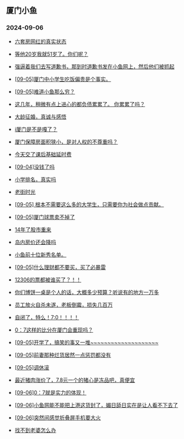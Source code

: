 ## 厦门小鱼 
### 2024-09-06

+ [六套房网红的真实状态](http://bbs.xmfish.com/read-htm-tid-18240051.html)

+ [等他20岁我就51岁了。你们呢？](http://bbs.xmfish.com/read-htm-tid-18240064.html)

+ [强逼着我们去写道歉书，那到时道歉书发在小鱼网上，然后他们被抓起](http://bbs.xmfish.com/read-htm-tid-18240139.html)

+ [[09-05]厦门中小学生吃饭偏贵是个事实。](http://bbs.xmfish.com/read-htm-tid-18240129.html)

+ [[09-05]难道小鱼那么穷？](http://bbs.xmfish.com/read-htm-tid-18240106.html)

+ [这几年，稍微有点上进心的都负债累累了。 你累累了吗？](http://bbs.xmfish.com/read-htm-tid-18240101.html)

+ [大龄征婚，真诚与感悟](http://bbs.xmfish.com/read-htm-tid-18240024.html)

+ [i厦门是不是嘎了？](http://bbs.xmfish.com/read-htm-tid-18240117.html)

+ [厦门保障房面积狭小，是对人权的不尊重吗？](http://bbs.xmfish.com/read-htm-tid-18240136.html)

+ [今天交了课后基础延时费](http://bbs.xmfish.com/read-htm-tid-18240248.html)

+ [[09-04]没钱了吗](http://bbs.xmfish.com/read-htm-tid-18240053.html)

+ [小学排名，真实吗](http://bbs.xmfish.com/read-htm-tid-18240274.html)

+ [老街时光](http://bbs.xmfish.com/read-htm-tid-18240171.html)

+ [[09-05] 根本不需要这么多的大学生，只需要你为社会做点贡献。](http://bbs.xmfish.com/read-htm-tid-18240172.html)

+ [[09-05]厦门球票卖不掉了](http://bbs.xmfish.com/read-htm-tid-18240358.html)

+ [14年了股市重来](http://bbs.xmfish.com/read-htm-tid-18240216.html)

+ [岛内房价还会降吗](http://bbs.xmfish.com/read-htm-tid-18240237.html)

+ [小鱼前十位新秀名单。](http://bbs.xmfish.com/read-htm-tid-18240138.html)

+ [[09-05]什么理财都不要买，买了必暴雷](http://bbs.xmfish.com/read-htm-tid-18240295.html)

+ [12306的票都被谁买了？！！](http://bbs.xmfish.com/read-htm-tid-18240253.html)

+ [你们博饼一桌是个人的话，大概多少预算？听说有的地方一万多](http://bbs.xmfish.com/read-htm-tid-18240211.html)

+ [员工放火自杀未遂，老板倒霉，损失几百万](http://bbs.xmfish.com/read-htm-tid-18240394.html)

+ [自闭了，特么！7:0！！！！](http://bbs.xmfish.com/read-htm-tid-18240378.html)

+ [0：7这样的比分在厦门会重现吗？](http://bbs.xmfish.com/read-htm-tid-18240383.html)

+ [[09-05]开学了，搞笑的事又一堆~~~~~~~~~~~~~~~~~~~~](http://bbs.xmfish.com/read-htm-tid-18240269.html)

+ [[09-05]前妻那种烂货居然一点惩罚都没有](http://bbs.xmfish.com/read-htm-tid-18240336.html)

+ [[09-05]调休滚](http://bbs.xmfish.com/read-htm-tid-18240312.html)

+ [最近猪肉涨价了，7.8元一个的猪心是冻品吧，真便宜](http://bbs.xmfish.com/read-htm-tid-18240343.html)

+ [[09-06]0：7就是实力的体现！](http://bbs.xmfish.com/read-htm-tid-18240517.html)

+ [[09-06]小鱼网能不能把上港这货封了，媚日舔日实在是让人看不下去了](http://bbs.xmfish.com/read-htm-tid-18240563.html)

+ [[09-06]突然间感觉折叠屏手机要大火](http://bbs.xmfish.com/read-htm-tid-18240481.html)

+ [找不到老婆怎么办](http://bbs.xmfish.com/read-htm-tid-18240405.html)

